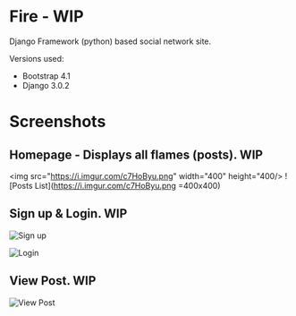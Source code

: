 # Fire - WIP
Django Framework (python) based social network site.

Versions used:

- Bootstrap 4.1
- Django 3.0.2

# Screenshots

## Homepage - Displays all flames (posts). WIP
<img src="https://i.imgur.com/c7HoByu.png" width="400" height="400/>
![Posts List](https://i.imgur.com/c7HoByu.png =400x400)

## Sign up & Login. WIP
![Sign up](https://i.imgur.com/KT1scVo.png)

![Login](https://i.imgur.com/S3j6hn3.png)

## View Post. WIP

![View Post](https://i.imgur.com/MsJl41v.png)
